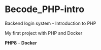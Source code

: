 # Becode_PHP-intro

Backend login system - Introduction to PHP

My first project with PHP and Docker

**PHP8** - **Docker**
